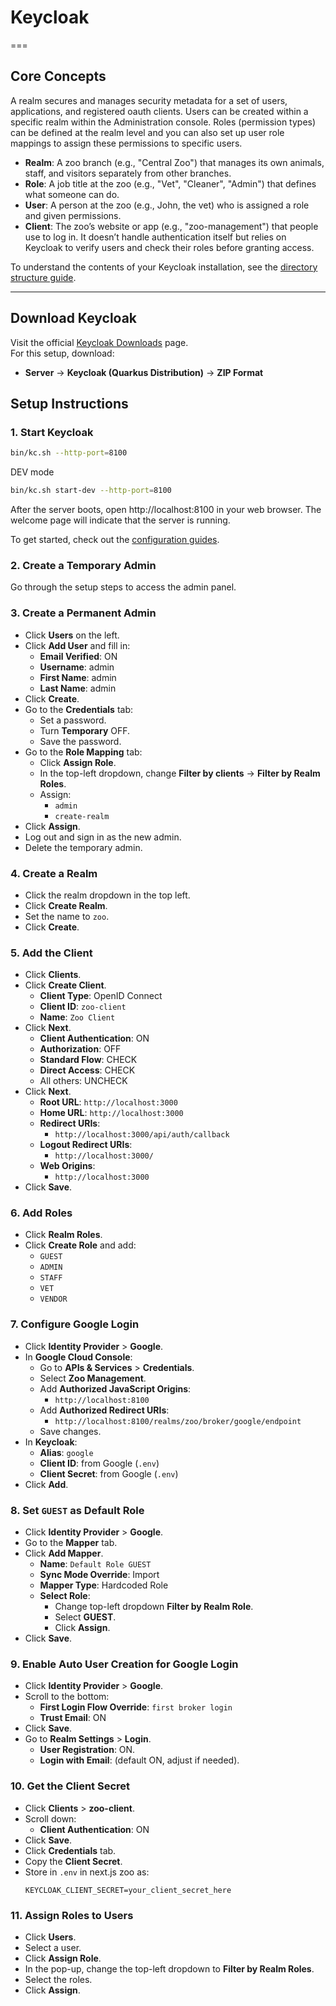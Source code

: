 # Keycloak

===

## Core Concepts

A realm secures and manages security metadata for a set of users, applications, and registered oauth clients. 
Users can be created within a specific realm within the Administration console. 
Roles (permission types) can be defined at the realm level 
and you can also set up user role mappings to assign these permissions to specific users.

- **Realm**: A zoo branch (e.g., "Central Zoo") that manages its own animals, staff, and visitors separately from other branches.
- **Role**: A job title at the zoo (e.g., "Vet", "Cleaner", "Admin") that defines what someone can do.
- **User**: A person at the zoo (e.g., John, the vet) who is assigned a role and given permissions.
- **Client**: The zoo’s website or app (e.g., "zoo-management") that people use to log in. It doesn’t handle authentication itself but relies on Keycloak to verify users and check their roles before granting access.


To understand the contents of your Keycloak installation, see the [directory structure guide](https://www.keycloak.org/server/directory-structure).

---

## Download Keycloak  
Visit the official [Keycloak Downloads](https://www.keycloak.org/downloads) page.  
For this setup, download:  
- **Server** → **Keycloak (Quarkus Distribution)** → **ZIP Format**

## Setup Instructions

### 1. Start Keycloak
```sh
bin/kc.sh --http-port=8100
```
DEV mode
```sh
bin/kc.sh start-dev --http-port=8100
```

After the server boots, open http://localhost:8100 in your web browser. The welcome page will indicate that the server is running.

To get started, check out the [configuration guides](https://www.keycloak.org/guides#server).

### 2. Create a Temporary Admin  
Go through the setup steps to access the admin panel.

### 3. Create a Permanent Admin  
- Click **Users** on the left.
- Click **Add User** and fill in:
  - **Email Verified**: ON
  - **Username**: admin
  - **First Name**: admin
  - **Last Name**: admin
- Click **Create**.
- Go to the **Credentials** tab:
  - Set a password.
  - Turn **Temporary** OFF.
  - Save the password.
- Go to the **Role Mapping** tab:
  - Click **Assign Role**.
  - In the top-left dropdown, change **Filter by clients** → **Filter by Realm Roles**.
  - Assign:
    - `admin`
    - `create-realm`
- Click **Assign**.
- Log out and sign in as the new admin.
- Delete the temporary admin.

### 4. Create a Realm
- Click the realm dropdown in the top left.
- Click **Create Realm**.
- Set the name to `zoo`.
- Click **Create**.

### 5. Add the Client
- Click **Clients**.
- Click **Create Client**.
  - **Client Type**: OpenID Connect
  - **Client ID**: `zoo-client`
  - **Name**: `Zoo Client`
- Click **Next**.
  - **Client Authentication**: ON
  - **Authorization**: OFF
  - **Standard Flow**: CHECK
  - **Direct Access**: CHECK
  - All others: UNCHECK
- Click **Next**.
  - **Root URL**: `http://localhost:3000`
  - **Home URL**: `http://localhost:3000`
  - **Redirect URIs**:  
    - `http://localhost:3000/api/auth/callback`
  - **Logout Redirect URIs**:
    - `http://localhost:3000/`
  - **Web Origins**:
    - `http://localhost:3000`
- Click **Save**.

### 6. Add Roles
- Click **Realm Roles**.
- Click **Create Role** and add:
  - `GUEST`
  - `ADMIN`
  - `STAFF`
  - `VET`
  - `VENDOR`

### 7. Configure Google Login
- Click **Identity Provider** > **Google**.
- In **Google Cloud Console**:
  - Go to **APIs & Services** > **Credentials**.
  - Select **Zoo Management**.
  - Add **Authorized JavaScript Origins**:
    - `http://localhost:8100`
  - Add **Authorized Redirect URIs**:
    - `http://localhost:8100/realms/zoo/broker/google/endpoint`
  - Save changes.
- In **Keycloak**:
  - **Alias**: `google`
  - **Client ID**: from Google (`.env`)
  - **Client Secret**: from Google (`.env`)
- Click **Add**.

### 8. Set `GUEST` as Default Role
- Click **Identity Provider** > **Google**.
- Go to the **Mapper** tab.
- Click **Add Mapper**.
  - **Name**: `Default Role GUEST`
  - **Sync Mode Override**: Import
  - **Mapper Type**: Hardcoded Role
  - **Select Role**:
    - Change top-left dropdown **Filter by Realm Role**.
    - Select **GUEST**.
    - Click **Assign**.
- Click **Save**.

### 9. Enable Auto User Creation for Google Login
- Click **Identity Provider** > **Google**.
- Scroll to the bottom:
  - **First Login Flow Override**: `first broker login`
  - **Trust Email**: ON
- Click **Save**.
- Go to **Realm Settings** > **Login**.
  - **User Registration**: ON.
  - **Login with Email**: (default ON, adjust if needed).

### 10. Get the Client Secret
- Click **Clients** > **zoo-client**.
- Scroll down:
  - **Client Authentication**: ON
- Click **Save**.
- Click **Credentials** tab.
- Copy the **Client Secret**.
- Store in `.env` in next.js zoo as:
  ```env
  KEYCLOAK_CLIENT_SECRET=your_client_secret_here
  ```

### 11. Assign Roles to Users
- Click **Users**.
- Select a user.
- Click **Assign Role**.
- In the pop-up, change the top-left dropdown to **Filter by Realm Roles**.
- Select the roles.
- Click **Assign**.
